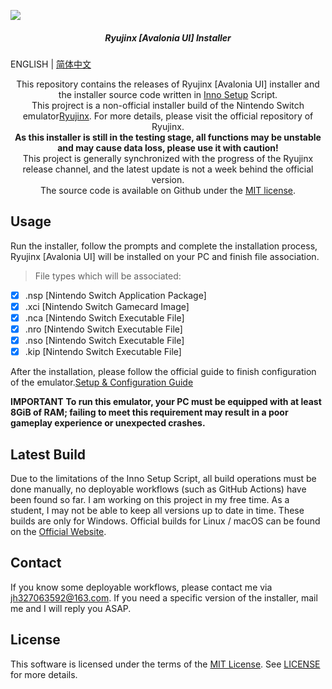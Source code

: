 ![](https://pic.imgdb.cn/item/64e25563661c6c8e54b74b17.png)

<h5 align="center">
<b>Ryujinx [Avalonia UI] Installer</b>
</h5>

ENGLISH | [简体中文](./README.md)

<p align="center">
       This repository contains the releases of Ryujinx [Avalonia UI] installer and the installer source code written in <a href ="https://jrsoftware.org/isinfo.php">Inno 
       Setup</a> Script.</br>
       This projrect is a non-official installer build of the Nintendo Switch emulator<a href="https://github.com/Ryujinx/Ryujinx">Ryujinx</a>. For more details, please visit the official repository of Ryujinx.</br>
       <b>As this installer is still in the testing stage, all functions may be unstable and may cause data loss, please use it with caution! </b></br>
       This project is generally synchronized with the progress of the Ryujinx release channel, and the latest update is not a week behind the official version.</br>
    The source code is available on Github under the <a href="https://github.com/LuccaWang404/Ryujinx-ava-installers/LICENSE">MIT license</a>. </br>
</p>

## Usage
Run the installer, follow the prompts and complete the installation process, Ryujinx [Avalonia UI] will be installed on your PC and finish file association.
> File types which will be associated: 
- [x] .nsp [Nintendo Switch Application Package]
- [x] .xci [Nintendo Switch Gamecard Image]
- [x] .nca [Nintendo Switch Executable File]
- [x] .nro [Nintendo Switch Executable File]
- [x] .nso [Nintendo Switch Executable File]
- [x] .kip [Nintendo Switch Executable File]

After the installation, please follow the official guide to finish configuration of the emulator.[Setup & Configuration Guide](https://github.com/Ryujinx/Ryujinx/wiki/Ryujinx-Setup-&-Configuration-Guide)

**IMPORTANT**
**To run this emulator, your PC must be equipped with at least 8GiB of RAM; failing to meet this requirement may result in a poor gameplay experience or unexpected crashes.**

## Latest Build
Due to the limitations of the Inno Setup Script, all build operations must be done manually, no deployable workflows (such as GitHub Actions) have been found so far.
I am working on this project in my free time. As a student, I may not be able to keep all versions up to date in time.
These builds are only for Windows. Official builds for Linux / macOS can be found on the [Official Website](https://ryujinx.org/download).

## Contact
If you know some deployable workflows, please contact me via [jh327063592@163.com](mailto:jh327063592@163.com).
If you need a specific version of the installer, mail me and I will reply you ASAP.

## License
This software is licensed under the terms of the [MIT License](https://github.com/LuccaWang404/Ryujinx-ava-installers/LICENSE).
See [LICENSE]((https://github.com/LuccaWang404/Ryujinx-ava-installers/LICENSE)) for more details.
